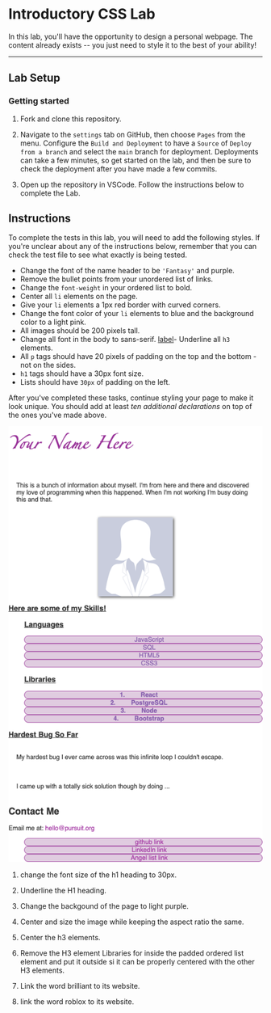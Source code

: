 # Introductory CSS Lab

In this lab, you'll have the opportunity to design a personal webpage. The content already exists -- you just need to style it to the best of your ability!

---

## Lab Setup

### Getting started

1. Fork and clone this repository.

1. Navigate to the `settings` tab on GitHub, then choose `Pages` from the menu. Configure the `Build and Deployment` to have a `Source` of `Deploy from a branch` and select the `main` branch for deployment. Deployments can take a few minutes, so get started on the lab, and then be sure to check the deployment after you have made a few commits.

1. Open up the repository in VSCode. Follow the instructions below to complete the Lab.

## Instructions

To complete the tests in this lab, you will need to add the following styles. If you're unclear about any of the instructions below, remember that you can check the test file to see what exactly is being tested.

- Change the font of the name header to be `'Fantasy'` and purple.
- Remove the bullet points from your unordered list of links.
- Change the `font-weight` in your ordered list to bold.
- Center all `li` elements on the page.
- Give your `li` elements a 1px red border with curved corners.
- Change the font color of your `li` elements to blue and the background color to a light pink.
- All images should be 200 pixels tall.
- Change all font in the body to sans-serif.
[label](index.html)- Underline all `h3` elements.
- All `p` tags should have 20 pixels of padding on the top and the bottom - not on the sides.
- `h1` tags should have a 30px font size.
- Lists should have `30px` of padding on the left.

After you've completed these tasks, continue styling your page to make it look unique. You should add at least _ten additional declarations_ on top of the ones you've made above.

![An example page.](./assets/example-page.png)

1. change the font size of the h1 heading to 30px.

2. Underline the H1 heading.

3. Change the backgound of the page to light purple.

4. Center and size the image while keeping the aspect ratio the same.

5. Center the h3 elements.

6. Remove the H3 element Libraries for inside the padded ordered list element and put it outside si it can be properly centered with the other H3 elements.

7. Link the word brilliant to its website.

8. link the word roblox to its website.



